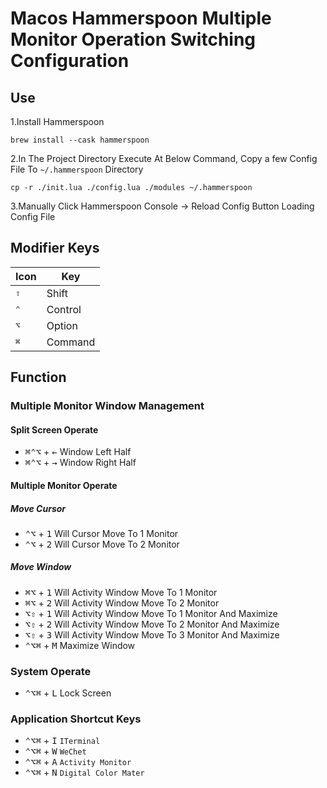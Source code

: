 # Macos Hammerspoon Multiple Monitor Operation Switching Configuration

## Use

1.Install Hammerspoon
```shell
brew install --cask hammerspoon
```

2.In The Project Directory Execute At Below Command, Copy a few Config File To `~/.hammerspoon` Directory
```shell
cp -r ./init.lua ./config.lua ./modules ~/.hammerspoon
```

3.Manually Click Hammerspoon Console -> Reload Config Button Loading Config File


## Modifier Keys
| Icon         | Key         |
|--------------|-------------|
| <kbd>⇧</kbd> | Shift       |
| <kbd>⌃</kbd> | Control   	 |
| <kbd>⌥</kbd> | Option 		   |
| <kbd>⌘</kbd> | Command   	 |

## Function

### Multiple Monitor Window Management
#### Split Screen Operate

* <kbd>⌘</kbd><kbd>⌃</kbd><kbd>⌥</kbd> + <kbd>←</kbd> Window Left Half
* <kbd>⌘</kbd><kbd>⌃</kbd><kbd>⌥</kbd> + <kbd>→</kbd> Window Right Half

#### Multiple Monitor Operate

##### Move Cursor
* <kbd>⌃</kbd><kbd>⌥</kbd> + <kbd>1</kbd> Will Cursor Move To 1 Monitor 
* <kbd>⌃</kbd><kbd>⌥</kbd> + <kbd>2</kbd> Will Cursor Move To 2 Monitor

##### Move Window
* <kbd>⌘</kbd><kbd>⌥</kbd> + <kbd>1</kbd> Will Activity Window Move To 1 Monitor
* <kbd>⌘</kbd><kbd>⌥</kbd> + <kbd>2</kbd> Will Activity Window Move To 2 Monitor
* <kbd>⌥</kbd><kbd>⇧</kbd> + <kbd>1</kbd> Will Activity Window Move To 1 Monitor And Maximize
* <kbd>⌥</kbd><kbd>⇧</kbd> + <kbd>2</kbd> Will Activity Window Move To 2 Monitor And Maximize
* <kbd>⌥</kbd><kbd>⇧</kbd> + <kbd>3</kbd> Will Activity Window Move To 3 Monitor And Maximize
* <kbd>⌃</kbd><kbd>⌥</kbd><kbd>⌘</kbd> + <kbd>M</kbd> Maximize Window

### System Operate
* <kbd>⌃</kbd><kbd>⌥</kbd><kbd>⌘</kbd> + <kbd>L</kbd> Lock Screen

### Application Shortcut Keys
* <kbd>⌃</kbd><kbd>⌥</kbd><kbd>⌘</kbd> + <kbd>I</kbd> `ITerminal`
* <kbd>⌃</kbd><kbd>⌥</kbd><kbd>⌘</kbd> + <kbd>W</kbd> `WeChet`
* <kbd>⌃</kbd><kbd>⌥</kbd><kbd>⌘</kbd> + <kbd>A</kbd> `Activity Monitor`
* <kbd>⌃</kbd><kbd>⌥</kbd><kbd>⌘</kbd> + <kbd>N</kbd> `Digital Color Mater`
